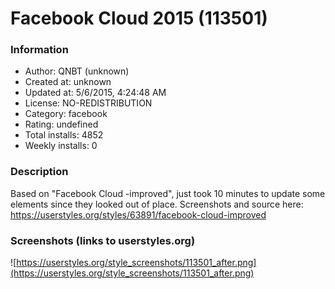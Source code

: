 # Facebook Cloud 2015 (113501)

### Information
- Author: QNBT (unknown)
- Created at: unknown
- Updated at: 5/6/2015, 4:24:48 AM
- License: NO-REDISTRIBUTION
- Category: facebook
- Rating: undefined
- Total installs: 4852
- Weekly installs: 0


### Description
Based on "Facebook Cloud -improved", just took 10 minutes to update some elements since they looked out of place. Screenshots and source here: https://userstyles.org/styles/63891/facebook-cloud-improved


### Screenshots (links to userstyles.org)
![https://userstyles.org/style_screenshots/113501_after.png](https://userstyles.org/style_screenshots/113501_after.png)


